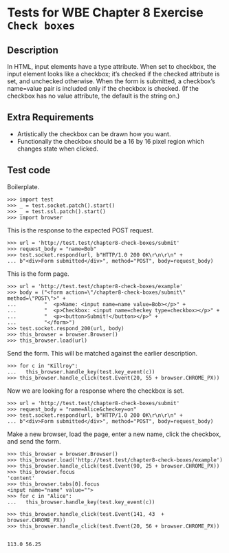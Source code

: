 Tests for WBE Chapter 8 Exercise `Check boxes`
============================================

Description
-----------

In HTML, input elements have a type attribute.
When set to checkbox, the input element looks like a checkbox; it’s checked if
  the checked attribute is set, and unchecked otherwise.
When the form is submitted, a checkbox’s name=value pair is included only if
  the checkbox is checked. (If the checkbox has no value attribute, the default
  is the string on.)


Extra Requirements
------------------
* Artistically the checkbox can be drawn how you want.
* Functionally the checkbox should be a 16 by 16 pixel region which changes
  state when clicked.


Test code
---------

Boilerplate.

    >>> import test
    >>> _ = test.socket.patch().start()
    >>> _ = test.ssl.patch().start()
    >>> import browser

This is the response to the expected POST request.

    >>> url = 'http://test.test/chapter8-check-boxes/submit'
    >>> request_body = "name=Bob"
    >>> test.socket.respond(url, b"HTTP/1.0 200 OK\r\n\r\n" +
    ... b"<div>Form submitted</div>", method="POST", body=request_body)

This is the form page.

    >>> url = 'http://test.test/chapter8-check-boxes/example'
    >>> body = ("<form action=\"/chapter8-check-boxes/submit\" method=\"POST\">" +
    ...         "  <p>Name: <input name=name value=Bob></p>" +
    ...         "  <p>Checkbox: <input name=checkey type=checkbox></p>" +
    ...         "  <p><button>Submit!</button></p>" +
    ...         "</form>")
    >>> test.socket.respond_200(url, body)
    >>> this_browser = browser.Browser()
    >>> this_browser.load(url)

Send the form.
This will be matched against the earlier description.

    >>> for c in "Killroy":
    ...   this_browser.handle_key(test.key_event(c))
    >>> this_browser.handle_click(test.Event(20, 55 + browser.CHROME_PX))


Now we are looking for a response where the checkbox is set.

    >>> url = 'http://test.test/chapter8-check-boxes/submit'
    >>> request_body = "name=Alice&checkey=on"
    >>> test.socket.respond(url, b"HTTP/1.0 200 OK\r\n\r\n" +
    ... b"<div>Form submitted</div>", method="POST", body=request_body)

Make a new browser, load the page, enter a new name, click the checkbox, and
    send the form.

    >>> this_browser = browser.Browser()
    >>> this_browser.load('http://test.test/chapter8-check-boxes/example')
    >>> this_browser.handle_click(test.Event(90, 25 + browser.CHROME_PX))
    >>> this_browser.focus
    'content'
    >>> this_browser.tabs[0].focus
    <input name="name" value="">
    >>> for c in "Alice":
    ...   this_browser.handle_key(test.key_event(c))

    >>> this_browser.handle_click(test.Event(141, 43  + browser.CHROME_PX))
    >>> this_browser.handle_click(test.Event(20, 56 + browser.CHROME_PX))


    113.0 56.25
